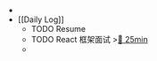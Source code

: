 -
- [[Daily Log]]
	- TODO Resume
	- TODO React 框架面试 >[🍅 25min](#agenda-pomo://?t=f-1693116783549-1500)
	-